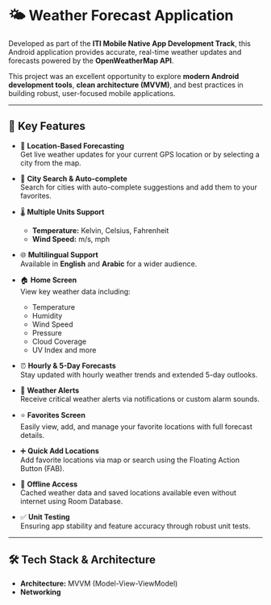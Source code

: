 # 🌤️ Weather Forecast Application

Developed as part of the **ITI Mobile Native App Development Track**, this Android application provides accurate, real-time weather updates and forecasts powered by the **OpenWeatherMap API**.

This project was an excellent opportunity to explore **modern Android development tools**, **clean architecture (MVVM)**, and best practices in building robust, user-focused mobile applications.

---

## 📱 Key Features

- 📍 **Location-Based Forecasting**  
  Get live weather updates for your current GPS location or by selecting a city from the map.

- 🔎 **City Search & Auto-complete**  
  Search for cities with auto-complete suggestions and add them to your favorites.

- 🌡️ **Multiple Units Support**  
  - **Temperature:** Kelvin, Celsius, Fahrenheit  
  - **Wind Speed:** m/s, mph  

- 🌐 **Multilingual Support**  
  Available in **English** and **Arabic** for a wider audience.

- 🏠 **Home Screen**  
  View key weather data including:
  - Temperature
  - Humidity
  - Wind Speed
  - Pressure
  - Cloud Coverage
  - UV Index and more

- ⏰ **Hourly & 5-Day Forecasts**  
  Stay updated with hourly weather trends and extended 5-day outlooks.

- 🚨 **Weather Alerts**  
  Receive critical weather alerts via notifications or custom alarm sounds.

- ⭐ **Favorites Screen**  
  Easily view, add, and manage your favorite locations with full forecast details.

- ➕ **Quick Add Locations**  
  Add favorite locations via map or search using the Floating Action Button (FAB).

- 📴 **Offline Access**  
  Cached weather data and saved locations available even without internet using Room Database.

- ✅ **Unit Testing**  
  Ensuring app stability and feature accuracy through robust unit tests.

---

## 🛠️ Tech Stack & Architecture

- **Architecture:** MVVM (Model-View-ViewModel)  
- **Networking**

